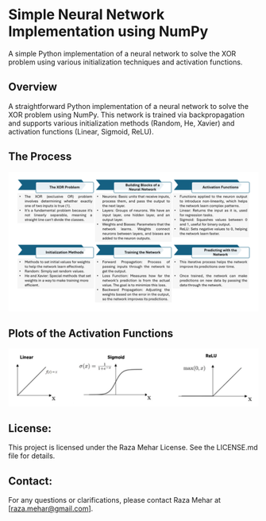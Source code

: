 # Simple Neural Network Implementation using NumPy
A simple Python implementation of a neural network to solve the XOR problem using various initialization techniques and activation functions.

## Overview
A straightforward Python implementation of a neural network to solve the XOR problem using NumPy. This network is trained via backpropagation and supports various initialization methods (Random, He, Xavier) and activation functions (Linear, Sigmoid, ReLU).

## The Process
<div>
  <img src="docs/process_1.png" alt="the process" style="max-width: 100%";>
</div>

## Plots of the Activation Functions
<div>
  <img src="docs/Act.png" alt="the activation fucntions" style="max-width: 100%";>
</div>

## License:
This project is licensed under the Raza Mehar License. See the LICENSE.md file for details.

## Contact:
For any questions or clarifications, please contact Raza Mehar at [raza.mehar@gmail.com].
